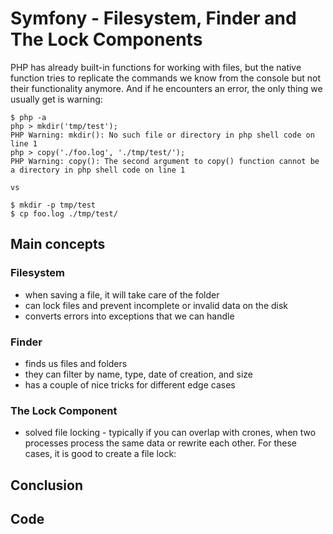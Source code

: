 # Symfony - Filesystem, Finder and The Lock Components

PHP has already built-in functions for working with files, but the native function tries to replicate the commands we know from the console but not their functionality anymore. 
And if he encounters an error, the only thing we usually get is warning:
```
$ php -a
php > mkdir('tmp/test');
PHP Warning: mkdir(): No such file or directory in php shell code on line 1
php > copy('./foo.log', './tmp/test/');
PHP Warning: copy(): The second argument to copy() function cannot be a directory in php shell code on line 1

vs

$ mkdir -p tmp/test
$ cp foo.log ./tmp/test/
```



## Main concepts

### Filesystem
- when saving a file, it will take care of the folder
- can lock files and prevent incomplete or invalid data on the disk
- converts errors into exceptions that we can handle

### Finder
- finds us files and folders
- they can filter by name, type, date of creation, and size
- has a couple of nice tricks for different edge cases

### The Lock Component

- solved file locking - typically if you can overlap with crones, when two processes process the same data or rewrite each other. For these cases, it is good to create a file lock:


## Conclusion


## Code